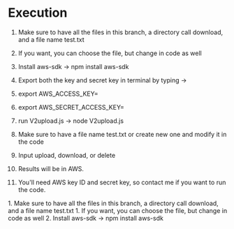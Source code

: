 # Execution

1. Make sure to have all the files in this branch, a directory call download, and a file name test.txt
  1. If you want, you can choose the file, but change in code as well
  
2. Install aws-sdk -> npm install aws-sdk
3. Export both the key and secret key in terminal by typing -> 
  1. export AWS_ACCESS_KEY=<KEYID>
  2. export AWS_SECRET_ACCESS_KEY=<SECRETKEY>
4. run V2upload.js -> node V2upload.js
5. Make sure to have a file name test.txt or create new one and modify it in the code
6. Input upload, download, or delete
7. Results will be in AWS. 
8. You'll need AWS key ID and secret key, so contact me if you want to run the code.

1\. Make sure to have all the files in this branch, a directory call download, and a file name test.txt
  1\. If you want, you can choose the file, but change in code as well
2. Install aws-sdk -> npm install aws-sdk
